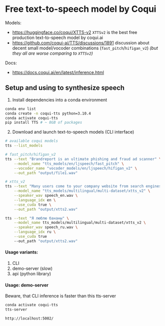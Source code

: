 # Free text-to-speech model by Coqui

Models:
* https://huggingface.co/coqui/XTTS-v2 `XTTSv2` is the best free production text-to-speech model by coqui.ai
* https://github.com/coqui-ai/TTS/discussions/1891 discussion about decent small model/vocoder combinations (`fast_pitch`/`hifigan_v2`) *(but they all are worse comparing to `XTTSv2`)*

Docs:
* https://docs.coqui.ai/en/latest/inference.html

## Setup and using to synthesize speech 

1. Install dependencies into a conda environment
```bash
conda env list
conda create -n coqui-tts python=3.10.4
conda activate coqui-tts
pip install TTS # ~ 8GB of packages
```

2. Download and launch text-to-speech models (CLI interface)
```bash
# available coqui models
tts --list_models

# fast_pitch/hifigan_v2
tts --text "Brandreport is an ultimate phishing and fraud ad scanner" \
    --model_name "tts_models/en/ljspeech/fast_pitch" \
    --vocoder_name "vocoder_models/en/ljspeech/hifigan_v2" \
    --out_path "output/file1.wav"

# xtts_v2
tts --text "Many users come to your company website from search engines." \
    --model_name "tts_models/multilingual/multi-dataset/xtts_v2" \
    --speaker_wav speech_en.wav \
    --language_idx en \
    --use_cuda true \
    --out_path "output/xtts2.wav"

tts --text "Я люблю бананы" \
    --model_name tts_models/multilingual/multi-dataset/xtts_v2 \
    --speaker_wav speech_ru.wav \
    --language_idx ru \
    --use_cuda true
    --out_path "output/xtts2.wav"
```

#### Usage variants:  
1. CLI
2. demo-server (slow)
3. api (python library)

#### Usage: demo-server
Beware, that CLI inference is faster than this tts-server
```bash
conda activate coqui-tts
tts-server

http://localhost:5002/
```
